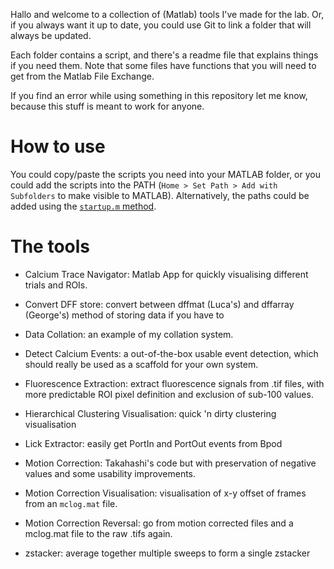 Hallo and welcome to a collection of (Matlab) tools I've made for the lab. Or, if you always want it up to date, you could use Git to link a folder that will always be updated.

Each folder contains a script, and there's a readme file that explains things if you need them. Note that some files have functions that you will need to get from the Matlab File Exchange.

If you find an error while using something in this repository let me know, because this stuff is meant to work for anyone.

# How to use

You could copy/paste the scripts you need into your MATLAB folder, or you could add the scripts into the PATH (`Home > Set Path > Add with Subfolders` to make visible to MATLAB). Alternatively, the paths could be added using the [`startup.m` method](https://au.mathworks.com/help/matlab/ref/startup.html).

# The tools

- Calcium Trace Navigator: Matlab App for quickly visualising different trials and ROIs.

- Convert DFF store: convert between dffmat (Luca's) and dffarray (George's) method of storing data if you have to

- Data Collation: an example of my collation system.

- Detect Calcium Events: a out-of-the-box usable event detection, which should really be used as a scaffold for your own system.

- Fluorescence Extraction: extract fluorescence signals from .tif files, with more predictable ROI pixel definition and exclusion of sub-100 values.

- Hierarchical Clustering Visualisation: quick 'n dirty clustering visualisation

- Lick Extractor: easily get PortIn and PortOut events from Bpod

- Motion Correction: Takahashi's code but with preservation of negative values and some usability improvements.

- Motion Correction Visualisation: visualisation of x-y offset of frames from an `mclog.mat` file. 

- Motion Correction Reversal: go from motion corrected files and a mclog.mat file to the raw .tifs again.

- zstacker: average together multiple sweeps to form a single zstacker